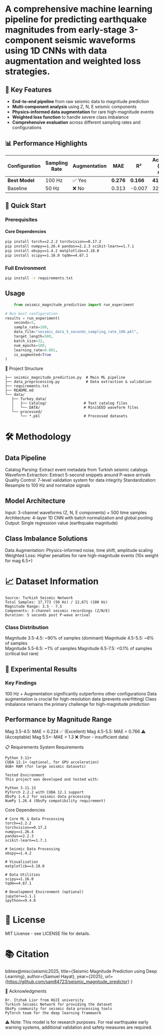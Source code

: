 

# A comprehensive machine learning pipeline for predicting earthquake magnitudes from early-stage 3-component seismic waveforms using 1D CNNs with data augmentation and weighted loss strategies.

## 🌟 Key Features

- **End-to-end pipeline** from raw seismic data to magnitude prediction
- **Multi-component analysis** using Z, N, E seismic components
- **Physics-informed data augmentation** for rare high-magnitude events
- **Weighted loss function** to handle severe class imbalance
- **Comprehensive evaluation** across different sampling rates and configurations

## 📊 Performance Highlights

| Configuration | Sampling Rate | Augmentation | MAE | R² | Accuracy (±0.2 mag) |
|---------------|---------------|--------------|-----|----|--------------------|
| **Best Model** | 100 Hz | ✅ Yes | **0.276** | **0.166** | **41.6%** |
| Baseline | 50 Hz | ❌ No | 0.313 | -0.007 | 32.7% |

## 🚀 Quick Start

### Prerequisites

#### Core Dependencies
```bash
pip install torch==2.2.2 torchvision==0.17.2
pip install numpy==1.26.4 pandas==2.2.3 scikit-learn==1.7.1
pip install obspy==1.4.2 matplotlib==3.10.0
pip install scipy==1.16.0 tqdm==4.67.1
```

### Full Environment
```bash
pip install -r requirements.txt
```
## Usage
```python
    from seismic_magnitude_prediction import run_experiment

# Run best configuration
results = run_experiment(
    seconds=5,
    sample_rate=100,
    data_file="seismic_data_5_seconds_sampling_rate_100.pkl",
    target_length=500,
    batch_size=32,
    num_epochs=100,
    learning_rate=0.001,
    is_augmented=True
)
```
📁 Project Structure
 ```
├── seismic_magnitude_prediction.py  # Main ML pipeline
├── data_preprocessing.py            # Data extraction & validation
├── requirements.txt
├── README.md
└── data/
    ├── Turkey_data/
    │   ├── Catalog/                 # Text catalog files
    │   └── DATA/                    # MiniSEED waveform files
    └── processed/
        └── *.pkl                    # Processed datasets
 ```
# 🛠️ Methodology
## Data Pipeline

Catalog Parsing: Extract event metadata from Turkish seismic catalogs
Waveform Extraction: Extract 5-second snippets around P-wave arrivals
Quality Control: 7-level validation system for data integrity
Standardization: Resample to 100 Hz and normalize signals

## Model Architecture

Input: 3-channel waveforms (Z, N, E components) × 500 time samples
Architecture: 4-layer 1D CNN with batch normalization and global pooling
Output: Single regression value (earthquake magnitude)

## Class Imbalance Solutions

Data Augmentation: Physics-informed noise, time shift, amplitude scaling
Weighted Loss: Higher penalties for rare high-magnitude events (10x weight for mag 6.5+)

# 📈 Dataset Information
 ```
Source: Turkish Seismic Network
Total Samples: 17,773 (50 Hz) / 12,671 (100 Hz)
Magnitude Range: 3.5 - 7.5
Components: 3-channel seismic recordings (Z/N/E)
Duration: 5 seconds post P-wave arrival
 ```

### Class Distribution
Magnitude 3.5-4.5: ~90% of samples (dominant)
Magnitude 4.5-5.5: ~8% of samples  
Magnitude 5.5-6.5: ~1% of samples
Magnitude 6.5-7.5: <0.1% of samples (critical but rare)

## 🔬 Experimental Results
### Key Findings

100 Hz + Augmentation significantly outperforms other configurations
Data augmentation is crucial for high-resolution data (prevents overfitting)
Class imbalance remains the primary challenge for high-magnitude prediction

## Performance by Magnitude Range

Mag 3.5-4.5: MAE = 0.224 ✅ (Excellent)
Mag 4.5-5.5: MAE = 0.766 ⚠️ (Acceptable)
Mag 5.5+: MAE > 1.3 ❌ (Poor - insufficient data)

📋 Requirements
System Requirements
 ```
Python 3.11+
CUDA 12.1+ (optional, for GPU acceleration)
8GB+ RAM (for large seismic datasets)

Tested Environment
This project was developed and tested with:

Python 3.11.13
PyTorch 2.2.2 with CUDA 12.1 support
ObsPy 1.4.2 for seismic data processing
NumPy 1.26.4 (ObsPy compatibility requirement)
 ```
Core Dependencies
 ```
# Core ML & Data Processing
torch==2.2.2
torchvision==0.17.2
numpy==1.26.4
pandas==2.2.3
scikit-learn==1.7.1

# Seismic Data Processing
obspy==1.4.2

# Visualization
matplotlib==3.10.0

# Data Utilities
scipy==1.16.0
tqdm==4.67.1

# Development Environment (optional)
jupyter==1.1.1
ipython==9.4.0
 ```
# 📄 License
MIT License - see LICENSE file for details.

# 📚 Citation
bibtex@misc{seismic2025,
  title={Seismic Magnitude Prediction using Deep Learning},
  author={Samuel Hayat},
  year={2025},
  url={https://github.com/sam84723/seismic_magnitude_predictor}
}

🙏 Acknowledgments
 ```
Dr. Itzhak Lior from HUJI university
Turkish Seismic Network for providing the dataset
ObsPy community for seismic data processing tools
PyTorch team for the deep learning framework
 ```

⚠️ Note: This model is for research purposes. For real earthquake early warning systems, additional validation and safety measures are required.